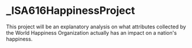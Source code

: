 # _ISA616HappinessProject
 

This project will be an explanatory analysis on what attributes collected by the World Happiness Organization actually has an impact on a nation's happiness.